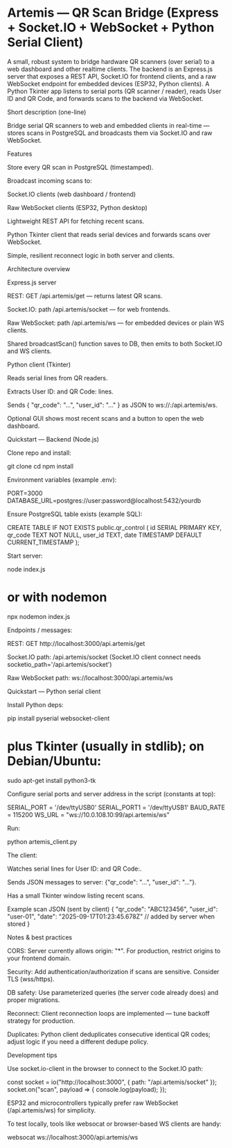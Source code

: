 # Artemis — QR Scan Bridge (Express + Socket.IO + WebSocket + Python Serial Client)

A small, robust system to bridge hardware QR scanners (over serial) to a web dashboard and other realtime clients.
The backend is an Express.js server that exposes a REST API, Socket.IO for frontend clients, and a raw WebSocket endpoint for embedded devices (ESP32, Python clients). A Python Tkinter app listens to serial ports (QR scanner / reader), reads User ID and QR Code, and forwards scans to the backend via WebSocket.

Short description (one-line)

Bridge serial QR scanners to web and embedded clients in real-time — stores scans in PostgreSQL and broadcasts them via Socket.IO and raw WebSocket.

Features

Store every QR scan in PostgreSQL (timestamped).

Broadcast incoming scans to:

Socket.IO clients (web dashboard / frontend)

Raw WebSocket clients (ESP32, Python desktop)

Lightweight REST API for fetching recent scans.

Python Tkinter client that reads serial devices and forwards scans over WebSocket.

Simple, resilient reconnect logic in both server and clients.

Architecture overview

Express.js server

REST: GET /api.artemis/get — returns latest QR scans.

Socket.IO: path /api.artemis/socket — for web frontends.

Raw WebSocket: path /api.artemis/ws — for embedded devices or plain WS clients.

Shared broadcastScan() function saves to DB, then emits to both Socket.IO and WS clients.

Python client (Tkinter)

Reads serial lines from QR readers.

Extracts User ID: and QR Code: lines.

Sends { "qr_code": "...", "user_id": "..." } as JSON to ws://<server>:<port>/api.artemis/ws.

Optional GUI shows most recent scans and a button to open the web dashboard.

Quickstart — Backend (Node.js)

Clone repo and install:

git clone <your-repo-url>
cd <repo>
npm install


Environment variables (example .env):

PORT=3000
DATABASE_URL=postgres://user:password@localhost:5432/yourdb


Ensure PostgreSQL table exists (example SQL):

CREATE TABLE IF NOT EXISTS public.qr_control (
  id SERIAL PRIMARY KEY,
  qr_code TEXT NOT NULL,
  user_id TEXT,
  date TIMESTAMP DEFAULT CURRENT_TIMESTAMP
);


Start server:

node index.js
# or with nodemon
npx nodemon index.js


Endpoints / messages:

REST: GET http://localhost:3000/api.artemis/get

Socket.IO path: /api.artemis/socket (Socket.IO client connect needs socketio_path='/api.artemis/socket')

Raw WebSocket path: ws://localhost:3000/api.artemis/ws

Quickstart — Python serial client

Install Python deps:

pip install pyserial websocket-client
# plus Tkinter (usually in stdlib); on Debian/Ubuntu:
sudo apt-get install python3-tk


Configure serial ports and server address in the script (constants at top):

SERIAL_PORT = '/dev/ttyUSB0'
SERIAL_PORT1 = '/dev/ttyUSB1'
BAUD_RATE = 115200
WS_URL = "ws://10.0.108.10:99/api.artemis/ws"


Run:

python artemis_client.py


The client:

Watches serial lines for User ID: and QR Code:.

Sends JSON messages to server: {"qr_code": "...", "user_id": "..."}.

Has a small Tkinter window listing recent scans.

Example scan JSON (sent by client)
{
  "qr_code": "ABC123456",
  "user_id": "user-01",
  "date": "2025-09-17T01:23:45.678Z" // added by server when stored
}

Notes & best practices

CORS: Server currently allows origin: "*". For production, restrict origins to your frontend domain.

Security: Add authentication/authorization if scans are sensitive. Consider TLS (wss/https).

DB safety: Use parameterized queries (the server code already does) and proper migrations.

Reconnect: Client reconnection loops are implemented — tune backoff strategy for production.

Duplicates: Python client deduplicates consecutive identical QR codes; adjust logic if you need a different dedupe policy.

Development tips

Use socket.io-client in the browser to connect to the Socket.IO path:

const socket = io("http://localhost:3000", {
  path: "/api.artemis/socket"
});
socket.on("scan", payload => { console.log(payload); });


ESP32 and microcontrollers typically prefer raw WebSocket (/api.artemis/ws) for simplicity.

To test locally, tools like websocat or browser-based WS clients are handy:

websocat ws://localhost:3000/api.artemis/ws
